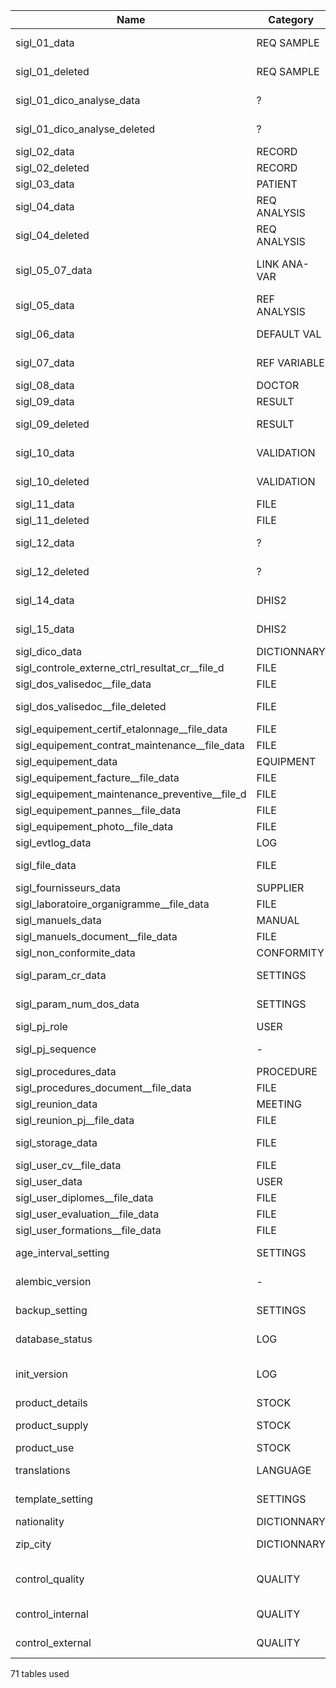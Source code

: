 | Name    	                                 | Category      | Use                                      |
|------------------------------------------------|---------------|------------------------------------------|
| sigl_01_data	                                 | REQ SAMPLE	 | request for a sample                     |
| sigl_01_deleted	                         | REQ SAMPLE    | deleted request for a sample             |
| sigl_01_dico_analyse_data	                 | ?	         | ? update during a merger                 |
| sigl_01_dico_analyse_deleted	                 | ?	         | ? update during a merger                 |
| sigl_02_data	                                 | RECORD	 | record                                   |
| sigl_02_deleted	                         | RECORD	 | record  deleted                          |
| sigl_03_data	                                 | PATIENT	 | patient                                  |
| sigl_04_data	                                 | REQ ANALYSIS	 | request for analysis                     |
| sigl_04_deleted	                         | REQ ANALYSIS	 | deleted request for analysis             |
| sigl_05_07_data	                         | LINK ANA-VAR	 | link between analysis and variable       |
| sigl_05_data	                                 | REF ANALYSIS	 | analysis details                         |
| sigl_06_data	                                 | DEFAULT VAL	 | valeurs du menu préférences              |
| sigl_07_data	                                 | REF VARIABLE	 | définition variable analyse              |
| sigl_08_data	                                 | DOCTOR	 | doctor                                   |
| sigl_09_data	                                 | RESULT	 | résultat analyse                         |
| sigl_09_deleted	                         | RESULT	 | résultat analyse supprimé                |
| sigl_10_data	                                 | VALIDATION	 | validation résultat analyse              |
| sigl_10_deleted	                         | VALIDATION	 | validation résultat supprimée            |
| sigl_11_data	                                 | FILE	         | report file                              |
| sigl_11_deleted	                         | FILE	         | report file deleted                      |
| sigl_12_data	                                 | ?	         | ? update during a merger                 |
| sigl_12_deleted	                         | ?	         | ? update during a merger                 |
| sigl_14_data	                                 | DHIS2	 | surveillance epidemio et dhis2           |
| sigl_15_data	                                 | DHIS2	 | details sruveillance epidemio            |
| sigl_dico_data	                         | DICTIONNARY	 | dictionnary                              |
| sigl_controle_externe_ctrl_resultat_cr__file_d | FILE          | attached file                            |
| sigl_dos_valisedoc__file_data	                 | FILE	         | attached file                            |
| sigl_dos_valisedoc__file_deleted	         | FILE	         | deleted attachment                       |
| sigl_equipement_certif_etalonnage__file_data	 | FILE	         | attached file                            |
| sigl_equipement_contrat_maintenance__file_data | FILE	         | attached file                            |
| sigl_equipement_data	                         | EQUIPMENT	 | equipement                               |
| sigl_equipement_facture__file_data	         | FILE	         | attached file                            |
| sigl_equipement_maintenance_preventive__file_d | FILE    	 | attached file                            |
| sigl_equipement_pannes__file_data	         | FILE    	 | attached file                            |
| sigl_equipement_photo__file_data	         | FILE    	 | attached file                            |
| sigl_evtlog_data	                         | LOG	         | log evenement                            |
| sigl_file_data	                         | FILE	         | info fichier (chemin, hash...)           |
| sigl_fournisseurs_data	                 | SUPPLIER	 | fournisseur                              |
| sigl_laboratoire_organigramme__file_data	 | FILE	         | attached file                            |
| sigl_manuels_data	                         | MANUAL	 | manuel                                   |
| sigl_manuels_document__file_data	         | FILE	         | attached file                            |
| sigl_non_conformite_data	                 | CONFORMITY	 | non conformité                           |
| sigl_param_cr_data	                         | SETTINGS	 | paramètre compte-rendu                   |
| sigl_param_num_dos_data	                 | SETTINGS	 | paramètre numéro de dossier              |
| sigl_pj_role	                                 | USER    	 | role utilisateur                         |
| sigl_pj_sequence	                         | -	         | dernier numéro (dossier, facture)        |
| sigl_procedures_data	                         | PROCEDURE	 | procédure                                |
| sigl_procedures_document__file_data     	 | FILE	         | attached file                            |
| sigl_reunion_data	                         | MEETING	 | réunion                                  |
| sigl_reunion_pj__file_data	                 | FILE	         | attached file                            |
| sigl_storage_data	                         | FILE	         | chemin de stockage fichier               |
| sigl_user_cv__file_data	                 | FILE	         | attached file                            |
| sigl_user_data	                         | USER	         | utilisateur                              |
| sigl_user_diplomes__file_data	                 | FILE	         | attached file                            |
| sigl_user_evaluation__file_data	         | FILE	         | attached file                            |
| sigl_user_formations__file_data	         | FILE	         | attached file                            |
| age_interval_setting	                         | SETTINGS	 | paramètre interval age                   |
| alembic_version	                         | -       	 | numéro de version migration alembic      |
| backup_setting	                         | SETTINGS	 | paramètre sauvegarde                     |
| database_status	                         | LOG	         | statut du dernier import référentiel     |
| init_version                                   | LOG           | use to start process after alembic once  |
| product_details	                         | STOCK	 | fiche produit                            |
| product_supply	                         | STOCK	 | approvisionnement produit                |
| product_use	                                 | STOCK	 | product used                             |
| translations  	                         | LANGUAGE	 | translations for search fields           |
| template_setting	                         | SETTINGS	 | setting for PDF template                 |
| nationality   	                         | DICTIONNARY	 | list of nationality                      |
| zip_city      	                         | DICTIONNARY	 | list of zip code and city                |
| control_quality      	                         | QUALITY	 | list of control internal and external    |
| control_internal   	                         | QUALITY	 | list of internal control value           |
| control_external     	                         | QUALITY	 | list of external control value           |

71 tables used
